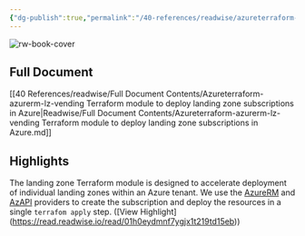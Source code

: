 ```yaml
---
{"dg-publish":true,"permalink":"/40-references/readwise/azureterraform-azurerm-lz-vending-terraform-module-to-deploy-landing-zone-subscriptions-in-azure/","tags":["rw/articles"]}
---
```


![rw-book-cover](https://opengraph.githubassets.com/588cbad93ea6e9e77286f5b7e64ac045a08fd3992a87bbbc6594d14e064c356d/Azure/terraform-azurerm-lz-vending)

## Full Document
[[40 References/readwise/Full Document Contents/Azureterraform-azurerm-lz-vending Terraform module to deploy landing zone subscriptions in Azure\|Readwise/Full Document Contents/Azureterraform-azurerm-lz-vending Terraform module to deploy landing zone subscriptions in Azure.md]]

## Highlights
The landing zone Terraform module is designed to accelerate deployment of individual landing zones within an Azure tenant. We use the [AzureRM](https://registry.terraform.io/providers/hashicorp/azurerm/latest) and [AzAPI](https://registry.terraform.io/providers/azure/azapi/latest) providers to create the subscription and deploy the resources in a single `terrafom apply` step. ([View Highlight] (https://read.readwise.io/read/01h0eydmnf7ygjx1t219td15eb))


